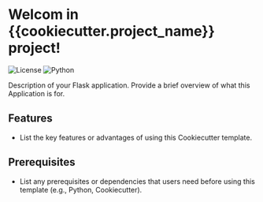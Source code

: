 # Welcom in {{cookiecutter.project_name}} project!

![License](https://img.shields.io/badge/license-MIT-blue.svg)
![Python](https://img.shields.io/badge/python-3.10%2B-blue.svg)

Description of your Flask application. Provide a brief overview of what this Application is for.

## Features

- List the key features or advantages of using this Cookiecutter template.

## Prerequisites

- List any prerequisites or dependencies that users need before using this template (e.g., Python, Cookiecutter).

